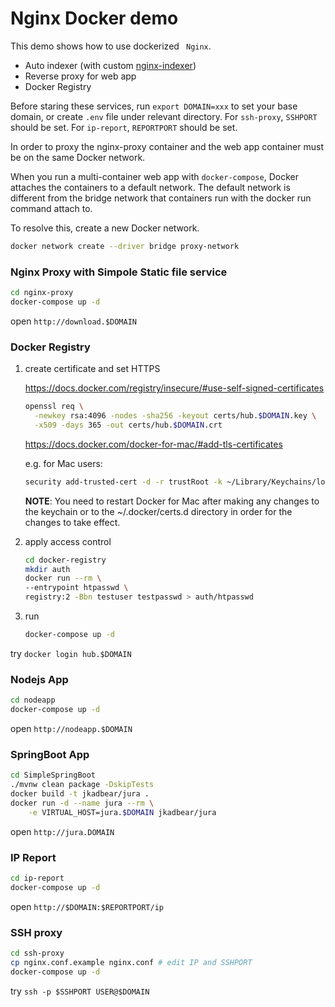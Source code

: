 # Nginx Docker demo

This demo shows how to use dockerized ` Nginx`.

- Auto indexer (with custom [nginx-indexer](https://github.com/nervo/nginx-indexer))
- Reverse proxy for web app
- Docker Registry

Before staring these services, run `export DOMAIN=xxx` to set  your base domain, or create `.env` file under relevant directory. For `ssh-proxy`, `SSHPORT` should be set. For `ip-report`, `REPORTPORT` should be set.

In order to proxy the nginx-proxy container and the web app container must be on the same Docker network.

When you run a multi-container web app with `docker-compose`, Docker attaches the containers to a default network. The default network is different from the bridge network that containers run with the docker run command attach to.

To resolve this, create a new Docker network.

```bash
docker network create --driver bridge proxy-network
```


### Nginx Proxy with Simpole Static file service

```bash
cd nginx-proxy
docker-compose up -d
```

open `http://download.$DOMAIN`

### Docker Registry

1. create certificate and set HTTPS

   https://docs.docker.com/registry/insecure/#use-self-signed-certificates

   ```bash
   openssl req \
     -newkey rsa:4096 -nodes -sha256 -keyout certs/hub.$DOMAIN.key \
     -x509 -days 365 -out certs/hub.$DOMAIN.crt
   ```

   https://docs.docker.com/docker-for-mac/#add-tls-certificates

   e.g. for Mac users:

   ```bash
   security add-trusted-cert -d -r trustRoot -k ~/Library/Keychains/login.keychain ca.crt
   ```

   **NOTE**: You need to restart Docker for Mac after making any changes to the keychain or to the ~/.docker/certs.d directory in order for the changes to take effect.

2. apply access control

   ```bash
   cd docker-registry
   mkdir auth
   docker run --rm \
   --entrypoint htpasswd \
   registry:2 -Bbn testuser testpasswd > auth/htpasswd
   ```

3. run

   ```bash
   docker-compose up -d
   ```

try `docker login hub.$DOMAIN`

### Nodejs App

```bash
cd nodeapp
docker-compose up -d
```

open `http://nodeapp.$DOMAIN`

### SpringBoot App

```bash
cd SimpleSpringBoot
./mvnw clean package -DskipTests
docker build -t jkadbear/jura .
docker run -d --name jura --rm \
    -e VIRTUAL_HOST=jura.$DOMAIN jkadbear/jura
```

open `http://jura.DOMAIN`

### IP Report

```bash
cd ip-report
docker-compose up -d
```

open `http://$DOMAIN:$REPORTPORT/ip`

### SSH proxy

```bash
cd ssh-proxy
cp nginx.conf.example nginx.conf # edit IP and SSHPORT
docker-compose up -d
```

try `ssh -p $SSHPORT USER@$DOMAIN`


